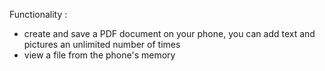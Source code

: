 Functionality :

- create and save a PDF document on your phone, you can add text and pictures an unlimited number of times
- view a file from the phone's memory
